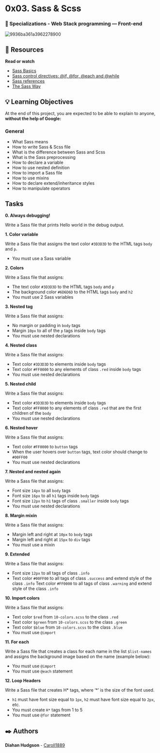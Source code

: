 # 0x03. Sass & Scss
### :open_file_folder: Specializations - Web Stack programming ― Front-end

![9936ba361a3962278900](https://user-images.githubusercontent.com/51680831/88959098-168c9d80-d267-11ea-8acf-cc47c2def921.jpg)

## :closed_book: Resources

**Read or watch**
* [Sass Basics](https://sass-lang.com/guide)
* [Sass control directives: @if, @for, @each and @while]()
* [Sass references](https://sass-lang.com/documentation)
* [The Sass Way]()

## :bulb: Learning Objectives
At the end of this project, you are expected to be able to explain to anyone, **without the help of Google:**

### **General**

* What Sass means
* How to write Sass & Scss file
* What is the difference between Sass and Scss
* What is the Sass preprocessing
* How to declare a variable
* How to use nested definition
* How to import a Sass file
* How to use mixins
* How to declare extend/inheritance styles
* How to manipulate operators

## Tasks

**0. Always debugging!**

Write a Sass file that prints Hello world in the debug output.

**1. Color variable**

Write a Sass file that assigns the text color `#3D3D3D` to the HTML tags `body` and `p`.
* You must use a Sass variable

**2. Colors**

Write a Sass file that assigns:
* The text color `#3D3D3D` to the HTML tags `body` and `p`
* The background color `#6D6D6D` to the HTML tags `body` and `h2`
* You must use 2 Sass variables

**3. Nested tag**

Write a Sass file that assigns:
* No margin or padding in `body` tags
* Margin `10px` to all of the `p` tags inside `body` tags
* You must use nested declarations

**4. Nested class**

Write a Sass file that assigns:
* Text color `#3D3D3D` to elements inside `body` tags
* Text color `#FF0000` to any elements of class `.red` inside `body` tags
* You must use nested declarations

**5. Nested child**

Write a Sass file that assigns:
* Text color `#3D3D3D` to elements inside `body` tags
* Text color `#FF0000` to any elements of class `.red` that are the first children of the `body` 
* You must use nested declarations

**6. Nested hover**

Write a Sass file that assigns:
* Text color `#FF0000` to `button` tags
* When the user hovers over `button` tags, text color should change to `#00FF00`
* You must use nested declarations

**7. Nested and nested again**

Write a Sass file that assigns:
* Font size `14px` to all `body` tags
* Font size `16px` to all `h1` tags inside `body` tags
* Font size `12px` to `h1` tags of class `.smaller` inside `body` tags
* You must use nested declarations

**8. Margin mixin**

Write a Sass file that assigns:
* Margin left and right at `10px` to `body` tags
* Margin left and right at `15px` to `div` tags
* You must use a mixin

**9. Extended**

Write a Sass file that assigns:
* Font size `12px` to all tags of class `.info`
* Text color `#00FF00` to all tags of class `.success` and extend style of the class `.info`
Text color `#FF0000` to all tags of class `.warning` and extend style of the class `.info`

**10. Import colors**

Write a Sass file that assigns:
* Text color `$red` from `10-colors.scss` to the class `.red`
* Text color `$green` from `10-colors.scss` to the class `.green`
* Text color `$blue` from `10-colors.scss` to the class `.blue`
* You must use `@import`

**11. For each**

Write a Sass file that creates a class for each name in the list `$list-names` and assigns the background image based on the name (example below):
* You must use `@import`
* You must use `@each` statement

**12. Loop Headers**

Write a Sass file that creates H* tags, where ‘*’ is the size of the font used.
* `h1` must have font size equal to `1px`, `h2` must have font size equal to `2px`, etc.
* You must create `H*` tags from 1 to 5
* You must use `@for` statement

## :black_nib: Authors 
**Diahan Hudgson**  -  [Caroll1889](https://github.com/Caroll1889)